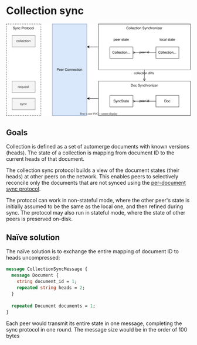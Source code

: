 # Collection sync

<img src="diagrams/collection-sync.drawio.svg" />

## Goals

Collection is defined as a set of automerge documents with known versions (heads).
The state of a collection is mapping from document ID to the current heads of that document.

The collection sync protocol builds a view of the document states (their heads) at other peers on the network.
This enables peers to selectively reconcile only the documents that are not synced using the [per-document sync protocol](https://automerge.org/automerge/api-docs/js/#syncing).

The protocol can work in non-stateful mode, where the other peer's state is initially assumed to be the same as the local one, and then refined during sync. The protocol may also run in stateful mode, where the state of other peers is preserved on-disk.

## Naïve solution

The naïve solution is to exchange the entire mapping of document ID to heads uncompressed:

```protobuf
message CollectionSyncMessage {
  message Document {
    string document_id = 1;
    repeated string heads = 2;
  }

  repeated Document documents = 1;
}
```

Each peer would transmit its entire state in one message, completing the sync protocol in one round.
The message size would be in the order of 100 bytes 